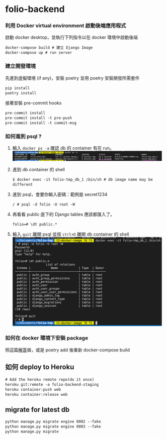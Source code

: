 # folio-backend

### 利用 Docker virtual environment 啟動後端應用程式

啟動 docker desktop，並執行下列指令以在 docker 環境中啟動後端

```
docker-compose build # 建立 Django Image
docker-compose up # run server
```

### 建立開發環境

先進到虛擬環境 (if any)，安裝 poetry 並用 poetry 安裝開發所需套件

```
pip install
poetry install
```

接著安裝 pre-commit hooks

```
pre-commit install
pre-commit install -t pre-push
pre-commit install -t commit-msg
```

### 如何進到 psql ?

1. 輸入 `docker ps -a` 確認 db 的 container 有在 run。
   ![](docs/docker-readme/ps-a.png)

2. 進到 db container 的 shell
   ```shell
   $ docker exec -it folio-tmp_db_1 /bin/sh # db image name may be different
   ```
3. 進到 psql，會要你輸入密碼：範例是 secret1234
   ```
   / # psql -d folio -U root -W
   ```
4. 再看看 public 底下的 Django tables 應該都匯入了。
   ```
   folio=# \dt public.*
   ```
5. 輸入 `quit` 離開 psql 並按 `ctrl+D` 離開 db container 的 shell
   ![](docs/docker-readme/psql.png)

### 如何在 docker 環境下安裝 package

照這篇[解答](https://stackoverflow.com/questions/63027514/install-package-in-running-docker-container)做，或是 poetry add 後重新 docker-compose build

## 如何 deploy to Heroku

```shell=
# Add the heroku remote repo(do it once)
heroku git:remote -a folio-backend-staging
heroku container:push web
heroku container:release web
```
## migrate for latest db

	python manage.py migrate engine 0002 --fake
	python manage.py migrate engine 0003 --fake
	python manage.py migrate
